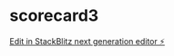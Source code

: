 # scorecard3

[Edit in StackBlitz next generation editor ⚡️](https://stackblitz.com/~/github.com/tarekhasan2/scorecard3)